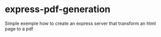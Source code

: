 express-pdf-generation
======================

Simple exemple how to create an express server that transform an html page to a pdf
